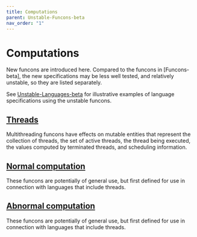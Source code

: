 ```yaml
---
title: Computations
parent: Unstable-Funcons-beta
nav_order: "1"
---
```


Computations
=====================

New funcons are introduced here. Compared to the funcons in [Funcons-beta],
the new specifications may be less well tested, and relatively unstable, so
they are listed separately.

See [Unstable-Languages-beta] for illustrative examples of language
specifications using the unstable funcons.

[Threads]
---------

Multithreading funcons have effects on mutable entities that represent the
collection of threads, the set of active threads, the thread being executed,
the values computed by terminated threads, and scheduling information.

[Normal computation]
--------------------

These funcons are potentially of general use, but first defined for use in
connection with languages that include threads.

[Abnormal computation]
----------------------

These funcons are potentially of general use, but first defined for use in
connection with languages that include threads.

[Threads]:              Threads

[Normal computation]:   Normal

[Abnormal computation]: Abnormal

[Unstable-Languages-beta]: ../../Unstable-Languages-beta
